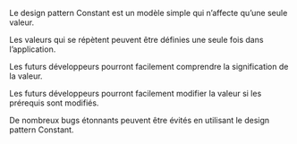 Le design pattern Constant est un modèle simple qui n’affecte qu’une seule valeur.

Les valeurs qui se répètent peuvent être définies une seule fois dans l’application.

Les futurs développeurs pourront facilement comprendre la signification de la valeur.

Les futurs développeurs pourront facilement modifier la valeur si les prérequis sont modifiés.

De nombreux bugs étonnants peuvent être évités en utilisant le design pattern Constant.
